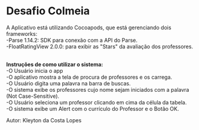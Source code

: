 # Desafio Colmeia

A Aplicativo está utilizando Cocoapods, que está gerenciando dois frameworks:<br />
  -Parse 1.14.2: SDK para conexão com a API do Parse.<br />
  -FloatRatingView 2.0.0: para exibir as "Stars" da avaliação dos professores.<br /><br />
 
 
 **Instruções de como utilizar o sistema:** <br />
  -O Usuário inicia o app<br />
  -O aplicativo mostra a tela de procura de professores e os carrega.<br />
  -O Usuário digita uma palavra na barra de buscas.<br />
  -O sistema exibe os professores cujo nome sejam iniciados com a palavra (Not Case-Sensitive).<br />
  -O Usuário seleciona um professor clicando em cima da célula da tabela.<br />
  -O sistema exibe um Alert com o currículo do Professor e o Botão OK.<br />
  
  
  Autor: Kleyton da Costa Lopes 
